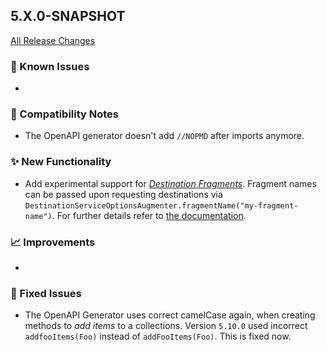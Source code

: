 ## 5.X.0-SNAPSHOT

[All Release Changes](https://github.com/SAP/cloud-sdk-java/releases)

### 🚧 Known Issues

- 

### 🔧 Compatibility Notes

- The OpenAPI generator doesn't add `//NOPMD` after imports anymore.

### ✨ New Functionality

- Add experimental support for [_Destination Fragments_](https://help.sap.com/docs/connectivity/sap-btp-connectivity-cf/extending-destinations-with-fragments).
  Fragment names can be passed upon requesting destinations via `DestinationServiceOptionsAugmenter.fragmentName("my-fragment-name")`.
  For further details refer to [the documentation]().

### 📈 Improvements

- 

### 🐛 Fixed Issues

- The OpenAPI Generator uses correct camelCase again, when creating methods to _add items_ to a collections.
  Version `5.10.0` used incorrect `addfooItems(Foo)` instead of `addFooItems(Foo)`.
  This is fixed now.
